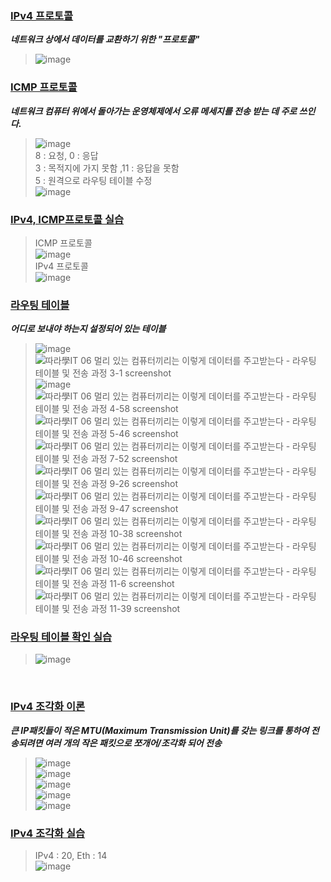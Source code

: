 ### [IPv4 프로토콜](https://youtu.be/_i8O_o2ozlE?list=PL0d8NnikouEWcF1jJueLdjRIC4HsUlULi)
***네트워크 상에서 데이터를 교환하기 위한 "프로토콜"***
> ![image](https://github.com/rkdtks0816/CS-Study/assets/72867019/b0aac41a-2060-4aa0-ae33-64cd25cbff78)

### [ICMP 프로토콜](https://youtu.be/JaBCIUsFE74?list=PL0d8NnikouEWcF1jJueLdjRIC4HsUlULi)
***네트워크 컴퓨터 위에서 돌아가는 운영체제에서 오류 메세지를 전송 받는 데 주로 쓰인다.***
> ![image](https://github.com/rkdtks0816/CS-Study/assets/72867019/cdb88bd3-d777-44da-b38b-dfb9f14d64df)<br>
> 8 : 요청, 0 : 응답 <br>
> 3 : 목적지에 가지 못함 ,11 : 응답을 못함 <br>
> 5 : 원격으로 라우팅 테이블 수정 <br>
> ![image](https://github.com/rkdtks0816/CS-Study/assets/72867019/9b516591-3f19-4ebb-a39a-e59d7d17d31d)



### [IPv4, ICMP프로토콜 실습](https://youtu.be/8ZwTvTuZlVw?list=PL0d8NnikouEWcF1jJueLdjRIC4HsUlULi)
> ICMP 프로토콜 <br> 
> ![image](https://github.com/rkdtks0816/CS-Study/assets/72867019/0b475fd9-dbca-4276-b6d5-4dc53991c6c3) <br> 
> IPv4 프로토콜 <br>
> ![image](https://github.com/rkdtks0816/CS-Study/assets/72867019/c4ccec26-03da-4369-8caf-4ffa1fc1c826)


### [라우팅 테이블](https://youtu.be/CjnKNIyREHA?list=PL0d8NnikouEWcF1jJueLdjRIC4HsUlULi)
***어디로 보내야 하는지 설정되어 있는 테이블***

>![image](https://github.com/rkdtks0816/CS-Study/assets/72867019/4ee091c9-458f-4d1f-90ae-30e47c25e04e)<br>
>![따라學IT  06  멀리 있는 컴퓨터끼리는 이렇게 데이터를 주고받는다 - 라우팅 테이블 및 전송 과정 3-1 screenshot](https://github.com/rkdtks0816/CS-Study/assets/72867019/0dfc498a-2866-42fa-be9e-da1a782474d0)<br>
>![image](https://github.com/rkdtks0816/CS-Study/assets/72867019/54291032-70a3-451c-bd7e-2a62df967b58)<br>
>![따라學IT  06  멀리 있는 컴퓨터끼리는 이렇게 데이터를 주고받는다 - 라우팅 테이블 및 전송 과정 4-58 screenshot](https://github.com/rkdtks0816/CS-Study/assets/72867019/6e8a0203-73d2-4811-ab6d-9a1e1dda7d0e)<br>
>![따라學IT  06  멀리 있는 컴퓨터끼리는 이렇게 데이터를 주고받는다 - 라우팅 테이블 및 전송 과정 5-46 screenshot](https://github.com/rkdtks0816/CS-Study/assets/72867019/f9b52683-8283-4f56-8b1c-df995d5e9568)<br>
>![따라學IT  06  멀리 있는 컴퓨터끼리는 이렇게 데이터를 주고받는다 - 라우팅 테이블 및 전송 과정 7-52 screenshot](https://github.com/rkdtks0816/CS-Study/assets/72867019/726397b4-2cfd-476f-a719-74a7fae9c58d)<br>
>![따라學IT  06  멀리 있는 컴퓨터끼리는 이렇게 데이터를 주고받는다 - 라우팅 테이블 및 전송 과정 9-26 screenshot](https://github.com/rkdtks0816/CS-Study/assets/72867019/e2c9ab8d-8941-40e4-b371-e966688a2ab2)<br>
>![따라學IT  06  멀리 있는 컴퓨터끼리는 이렇게 데이터를 주고받는다 - 라우팅 테이블 및 전송 과정 9-47 screenshot](https://github.com/rkdtks0816/CS-Study/assets/72867019/6392aafd-3b65-42cb-9461-6938f21ad1da)<br>
>![따라學IT  06  멀리 있는 컴퓨터끼리는 이렇게 데이터를 주고받는다 - 라우팅 테이블 및 전송 과정 10-38 screenshot](https://github.com/rkdtks0816/CS-Study/assets/72867019/94e8ee25-5a49-4e0c-b8be-ad85c1a27ec9)<br>
>![따라學IT  06  멀리 있는 컴퓨터끼리는 이렇게 데이터를 주고받는다 - 라우팅 테이블 및 전송 과정 10-46 screenshot](https://github.com/rkdtks0816/CS-Study/assets/72867019/f434172a-6407-4b00-aa6f-e0500b7d0481)<br>
>![따라學IT  06  멀리 있는 컴퓨터끼리는 이렇게 데이터를 주고받는다 - 라우팅 테이블 및 전송 과정 11-6 screenshot](https://github.com/rkdtks0816/CS-Study/assets/72867019/fa730f43-ab52-4379-9bbc-e3d6dc8c4b50)<br>
>![따라學IT  06  멀리 있는 컴퓨터끼리는 이렇게 데이터를 주고받는다 - 라우팅 테이블 및 전송 과정 11-39 screenshot](https://github.com/rkdtks0816/CS-Study/assets/72867019/909b6ddf-2ca8-4f3f-80ec-7cb7c5a7ed6d)<br>

### [라우팅 테이블 확인 실습](https://youtu.be/tVntagSJctc?list=PL0d8NnikouEWcF1jJueLdjRIC4HsUlULi)
>![image](https://github.com/rkdtks0816/CS-Study/assets/72867019/a5f2a1de-2506-403c-887b-5785849c9486)
<br>

### [IPv4 조각화 이론](https://youtu.be/_AONcID7Sc8?list=PL0d8NnikouEWcF1jJueLdjRIC4HsUlULi)
***큰 IP패킷들이 적은 MTU(Maximum Transmission Unit)를 갖는 링크를 통하여 전송되려면 여러 개의 작은 패킷으로 쪼개어/조각화 되어 전송***

>![image](https://github.com/rkdtks0816/CS-Study/assets/72867019/a09694ab-87a3-4ed8-99dd-87273ceaff6f)<br>
>![image](https://github.com/rkdtks0816/CS-Study/assets/72867019/6ea3d95d-d582-42e9-a665-64773dae4f9d)<br>
>![image](https://github.com/rkdtks0816/CS-Study/assets/72867019/9d0a962b-1525-4a48-a1f5-b00f229d5a9c)<br>
>![image](https://github.com/rkdtks0816/CS-Study/assets/72867019/bd0c67c4-a073-4b11-a462-d7d1afc9c6e2)<br>
>![image](https://github.com/rkdtks0816/CS-Study/assets/72867019/c306ff0b-88ca-4171-a4a5-6ec560979b44)<br>





### [IPv4 조각화 실습](https://youtu.be/QKEL9aBgHtg?list=PL0d8NnikouEWcF1jJueLdjRIC4HsUlULi)
> IPv4 : 20, Eth : 14 <br>
>![image](https://github.com/rkdtks0816/CS-Study/assets/72867019/ce90d983-026c-4c68-82f2-428411dffccb)

